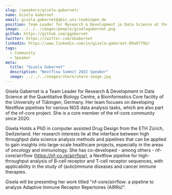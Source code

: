 ```yaml
---
slug: /speakers/gisela-gabernet/
name: Gisela Gabernet
email: gisela.gabernet@qbic.uni-tuebingen.de
position: Team Leader for Research & Development in Data Science at the Quantitative Biology Center, University of Tübingen
image: ../../../images/people/giselagabernet.png
github: https://github.com/ggabernet
twitter: https://twitter.com/GGabernet
linkedin: https://www.linkedin.com/in/gisela-gabernet-89a9779b/
tags:
  - Community
  - Speaker
meta:
  title: "Gisela Gabernet"
  description: "Nextflow Summit 2022 Speaker"
  image: ../../../images/share/share-image.jpg
---
```

Gisela Gabernet is a Team Leader for Research & Development in Data Science at the Quantitative Biology Centre, a Bioinformatics Core facility of the University of Tübingen, Germany. Her team focuses on developing Nextflow pipelines for various NGS data analysis tasks, which are also part of the nf-core project. She is a core member of the nf-core community since 2020.

Gisela Holds a PhD in computer assisted Drug Design from the ETH Zürich, Switzerland. Her research interests lie at the interface between high throughput data science analysis methods and pipelines that can be applied to gain insights into large-scale healthcare projects, especially in the areas of oncology and immunology. She has co-developed - among others - nf-core/airrflow (https://nf-co.re/airrflow), a Nextflow pipeline for high-throughput analysis of B-cell receptor and T-cell receptor sequences, with applicability in the study of (auto)immune diseases and cancer immune therapies.

Gisela will be presenting her work titled "nf-core/airrflow: a pipeline to analyze Adaptive Immune Receptor Repertoires (AIRRs)".
